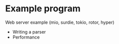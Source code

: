 # Example program
Web server example (mio, surdie, tokio, rotor, hyper)
  * Writing a parser
  * Performance
